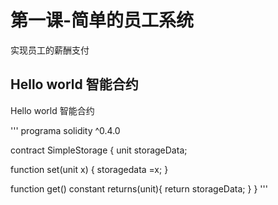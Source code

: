 # 第一课-简单的员工系统
实现员工的薪酬支付
## Hello world 智能合约

 Hello world 智能合约
 
'''
programa  solidity ^0.4.0

contract SimpleStorage {
  unit storageData;
  
  function set(unit x) {
    storagedata =x;
  }
  
  function get() constant returns(unit){
    return storageData; 
  }
}
'''

